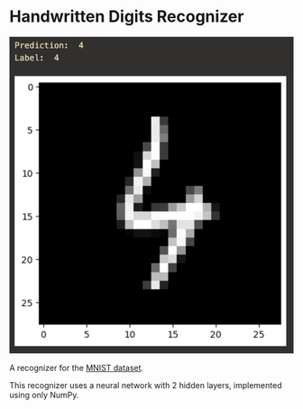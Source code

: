 # Handwritten Digits Recognizer

![predict image](img/predict.png)

A recognizer for the [MNIST dataset](http://yann.lecun.com/exdb/mnist/).

This recognizer uses a neural network with 2 hidden layers, implemented using only NumPy. 
